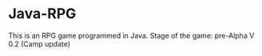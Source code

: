 # Java-RPG
This is an RPG game programmed in Java.
Stage of the game: pre-Alpha V 0.2 (Camp update)
